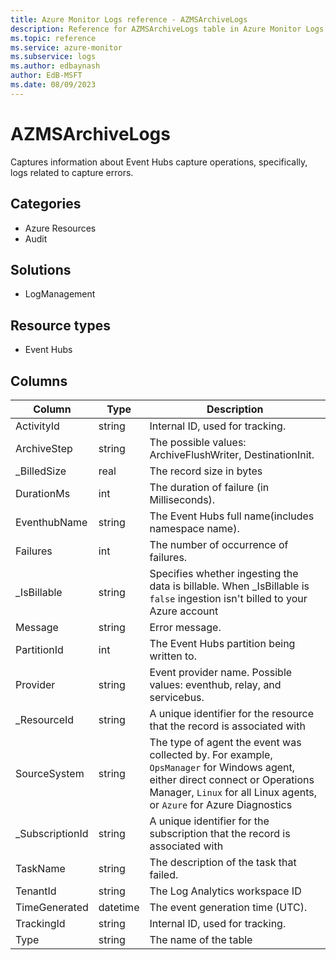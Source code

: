 ```yaml
---
title: Azure Monitor Logs reference - AZMSArchiveLogs
description: Reference for AZMSArchiveLogs table in Azure Monitor Logs.
ms.topic: reference
ms.service: azure-monitor
ms.subservice: logs
ms.author: edbaynash
author: EdB-MSFT
ms.date: 08/09/2023
---
```


# AZMSArchiveLogs

Captures information about Event Hubs capture operations, specifically, logs related to capture errors.

## Categories

- Azure Resources
- Audit
## Solutions

- LogManagement
## Resource types

- Event Hubs




## Columns

| Column | Type | Description |
|---|---|---|
| ActivityId | string | Internal ID, used for tracking. |
| ArchiveStep | string | The possible values: ArchiveFlushWriter, DestinationInit. |
| _BilledSize | real | The record size in bytes |
| DurationMs | int | The duration of failure (in Milliseconds). |
| EventhubName | string | The Event Hubs full name(includes namespace name). |
| Failures | int | The number of occurrence of failures. |
| _IsBillable | string | Specifies whether ingesting the data is billable. When _IsBillable is `false` ingestion isn't billed to your Azure account |
| Message | string | Error message. |
| PartitionId | int | The Event Hubs partition being written to. |
| Provider | string | Event provider name. Possible values: eventhub, relay, and servicebus. |
| _ResourceId | string | A unique identifier for the resource that the record is associated with |
| SourceSystem | string | The type of agent the event was collected by. For example, `OpsManager` for Windows agent, either direct connect or Operations Manager, `Linux` for all Linux agents, or `Azure` for Azure Diagnostics |
| _SubscriptionId | string | A unique identifier for the subscription that the record is associated with |
| TaskName | string | The description of the task that failed. |
| TenantId | string | The Log Analytics workspace ID |
| TimeGenerated | datetime | The event generation time (UTC). |
| TrackingId | string | Internal ID, used for tracking. |
| Type | string | The name of the table |
